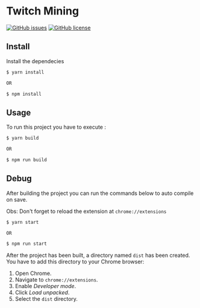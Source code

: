 # Twitch Mining

<a href="https://github.com/VinicinhuSZ/twitch-mining/issues"><img alt="GitHub issues" src="https://img.shields.io/github/issues/VinicinhuSZ/twitch-mining?color=a970ff"></a>
<a href="https://github.com/VinicinhuSZ/twitch-mining"><img alt="GitHub license" src="https://img.shields.io/github/license/VinicinhuSZ/twitch-mining?color=a970ff"></a>

## Install

Install the dependecies

```sh
$ yarn install

OR

$ npm install
```

## Usage

To run this project you have to execute :

```sh
$ yarn build

OR

$ npm run build
```

## Debug

After building the project you can run the commands below to auto compile on save.

Obs: Don't forget to reload the extension at `chrome://extensions`

```sh
$ yarn start

OR

$ npm run start
```

After the project has been built, a directory named `dist` has been created. You have to add this directory to your Chrome browser:

1. Open Chrome.
2. Navigate to `chrome://extensions`.
3. Enable _Developer mode_.
4. Click _Load unpacked_.
5. Select the `dist` directory.
